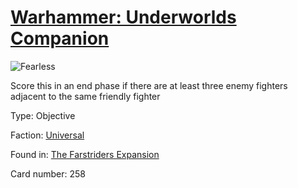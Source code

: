 # [Warhammer: Underworlds Companion](https://guidokessels.github.io/wh-underworlds)

  

![Fearless](https://warhammerunderworlds.com/wp-content/uploads/sites/6/2018/03/258_ENG.png)

Score this in an end phase if there are at least three enemy fighters adjacent to the same friendly fighter

Type: Objective

Faction: [Universal](https://guidokessels.github.io/wh-underworlds/factions/universal)

Found in: [The Farstriders Expansion](https://guidokessels.github.io/wh-underworlds/locations/the-farstriders-expansion)

Card number: 258
